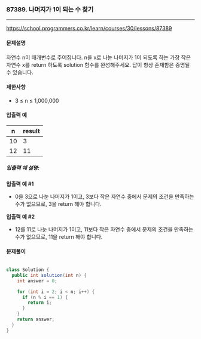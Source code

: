 ### 87389. 나머지가 1이 되는 수 찾기

---

https://school.programmers.co.kr/learn/courses/30/lessons/87389

#### 문제설명

자연수 n이 매개변수로 주어집니다. n을 x로 나눈 나머지가 1이 되도록 하는 가장 작은 자연수 x를 return 하도록 solution 함수를 완성해주세요. 답이 항상 존재함은 증명될 수 있습니다.

#### 제한사항

- 3 ≤ n ≤ 1,000,000

#### 입출력 예

| n  | result |
|----|-----|
| 10 | 3   |
| 12 | 11  |

##### 입출력 예 설명:

**입출력 예 #1**

- 0을 3으로 나눈 나머지가 1이고, 3보다 작은 자연수 중에서 문제의 조건을 만족하는 수가 없으므로, 3을 return 해야 합니다.

**입출력 예 #2**

- 12를 11로 나눈 나머지가 1이고, 11보다 작은 자연수 중에서 문제의 조건을 만족하는 수가 없으므로, 11을 return 해야 합니다.

#### 문제풀이

```java

class Solution {
  public int solution(int n) {
    int answer = 0;

    for (int i = 2; i < n; i++) {
      if (n % i == 1) {
        return i;
      }
    }
    return answer;
  }
}

```